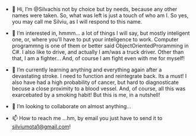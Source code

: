 - 👋 Hi, I’m @Silvachis not by choice but by needs, because any other names were taken. So, what was left is just a touch of who am I.
So yes, you may call me Silviu, as I will respond to this name.
- 👀 I’m interested in, hmmm... a lot of things I will say, but mostly inteligent one, or, where you'll have to put your inteligence to work.
  Computer programmng is one of them or better said ObjectOrientedProramming in C#.
  I also like to drive, and actually I am/was a truck driver. Other than that, I am a fighter... And, of course I am fight even with me for myself!

- 🌱 I’m currently learning anything and everything again after a devastating stroke. I need to function and reintegrate back. Its a must! I also have had a high probability
of cancer, but hard to diagnosticate becuse a close proximity to a blood vessel. And, of course, all this was exarcebated by a smoking habit!
But this is me, in a nutshell!
- 💞️ I’m looking to collaborate on almost anything...
- 📫 How to reach me ...hm, by email you just have to send it to silviumota1@gmail.com!

<!---
Silvachis/Silvachis is a ✨ special ✨ repository because its `README.md` (this file) appears on your GitHub profile.
You can click the Preview link to take a look at your changes.
--->
